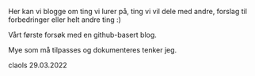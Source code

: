 Her kan vi blogge om ting vi lurer på, ting vi vil dele med andre, forslag til forbedringer eller helt andre ting :)

Vårt første forsøk med en github-basert blog.

Mye som må tilpasses og dokumenteres tenker jeg. 

claols 29.03.2022

